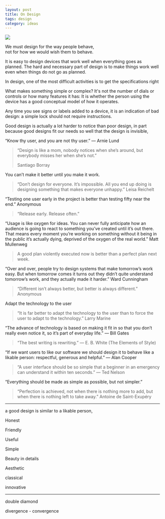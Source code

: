 ```yaml
---
layout: post
title: On Design  
tags: design
category: ideas 
---
```


![](https://images.unsplash.com/photo-1472289065668-ce650ac443d2?ixlib=rb-1.2.1&ixid=eyJhcHBfaWQiOjEyMDd9&auto=format&fit=crop&w=1500&q=80)

We must design for the way people behave,<br/>not for how we would wish them to behave.

It is easy to design devices that work well when everything goes as planned. The hard and necessary part of design is to make things work well even when things do not go as planned.

In design, one of the most difficult activities is to get the specifications right


What makes something simple or complex? It's not the number of dials or controls or how many features it has: It is whether the person using the device has a good conceptual model of how it operates.

Any time you see signs or labels added to a device, it is an indication of bad design: a simple lock should not require instructions.

Good design is actually a lot harder to notice than poor design, in part because good designs fit our needs so well that the design is invisible,


“Know thy user, and you are not thy user.” — Arnie Lund

> “Design is like a mom, nobody notices when she’s around, but everybody misses her when she’s not.” 
>
> Santiago Borray

You can’t make it better until you make it work.


> “Don’t design for everyone. It’s impossible. All you end up doing is designing something that makes everyone unhappy.” Leisa Reichelt

“Testing one user early in the project is better than testing fifty near the end.” Anonymous

> “Release early. Release often.”

“Usage is like oxygen for ideas. You can never fully anticipate how an audience is going to react to something you’ve created until it’s out there. That means every moment you’re working on something without it being in the public it’s actually dying, deprived of the oxygen of the real world.” Matt Mullenweg

> A good plan violently executed now is better than a perfect plan next week.

“Over and over, people try to design systems that make tomorrow’s work easy. But when tomorrow comes it turns out they didn’t quite understand tomorrow’s work, and they actually made it harder.” Ward Cunningham

> “Different isn’t always better, but better is always different.” Anonymous

Adapt the technology to the user

> “It is far better to adapt the technology to the user than to force the user to adapt to the technology.” Larry Marine

“The advance of technology is based on making it fit in so that you don’t really even notice it, so it’s part of everyday life.” — Bill Gates

> “The best writing is rewriting.” — E. B. White (The Elements of Style)

“If we want users to like our software we should design it to behave like a likable person: respectful, generous and helpful.” — Alan Cooper

> “A user interface should be so simple that a beginner in an emergency can understand it within ten seconds.” — Ted Nelson

“Everything should be made as simple as possible, but not simpler.”

> “Perfection is achieved, not when there is nothing more to add, but when there is nothing left to take away.”
Antoine de Saint-Exupéry


---


a good design is similar to a likable person, 

Honest

Friendly

Useful

Simple

Beauty in details

Aesthetic

classical

innovative 

---

double diamond 

divergence - convergence